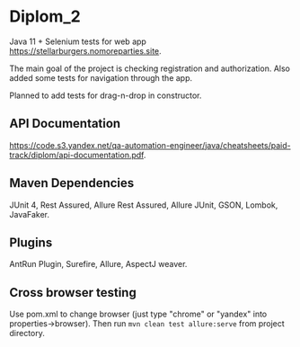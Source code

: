 # Diplom_2

Java 11 + Selenium tests for web app https://stellarburgers.nomoreparties.site.

The main goal of the project is checking registration and authorization. Also added some tests for navigation through the app.

Planned to add tests for drag-n-drop in constructor.

## API Documentation
https://code.s3.yandex.net/qa-automation-engineer/java/cheatsheets/paid-track/diplom/api-documentation.pdf.

## Maven Dependencies
JUnit 4, Rest Assured, Allure Rest Assured, Allure JUnit, GSON, Lombok, JavaFaker.

## Plugins
AntRun Plugin, Surefire, Allure, AspectJ weaver.

## Cross browser testing
Use pom.xml to change browser (just type "chrome" or "yandex" into properties->browser).
Then run `mvn clean test allure:serve` from project directory.
